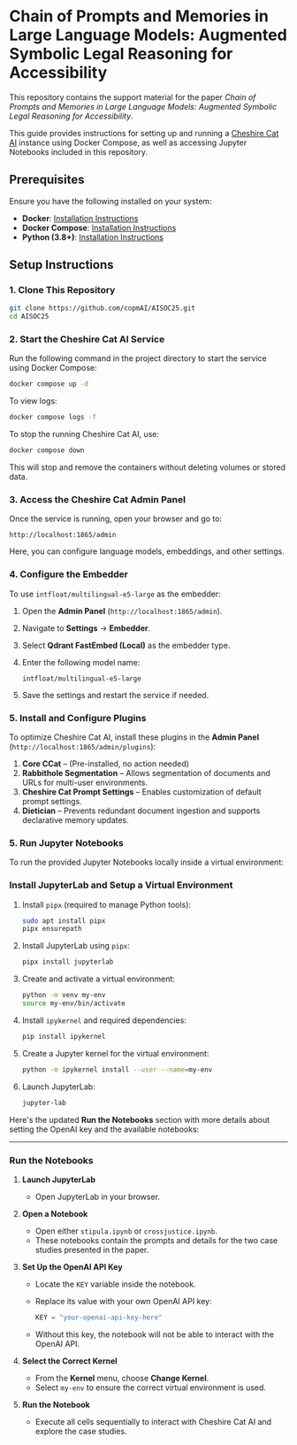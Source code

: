 # Chain of Prompts and Memories in Large Language Models: Augmented Symbolic Legal Reasoning for Accessibility

This repository contains the support material for the paper *Chain of Prompts and Memories in Large Language Models: Augmented Symbolic Legal Reasoning for Accessibility*.

This guide provides instructions for setting up and running a [Cheshire Cat AI](https://cheshirecat.ai/) instance using Docker Compose, as well as accessing Jupyter Notebooks included in this repository.

## Prerequisites  

Ensure you have the following installed on your system:  

- **Docker**: [Installation Instructions](https://docs.docker.com/get-docker/)  
- **Docker Compose**: [Installation Instructions](https://docs.docker.com/compose/install/)
- **Python (3.8+)**: [Installation Instructions](https://www.python.org/downloads/)

## Setup Instructions  

### 1. Clone This Repository  

```bash
git clone https://github.com/copmAI/AISOC25.git
cd AISOC25
```

### 2. Start the Cheshire Cat AI Service  

Run the following command in the project directory to start the service using Docker Compose:  

```bash
docker compose up -d
```

To view logs:  

```bash
docker compose logs -f
```

To stop the running Cheshire Cat AI, use:  

```bash
docker compose down
```

This will stop and remove the containers without deleting volumes or stored data.  

### 3. Access the Cheshire Cat Admin Panel  

Once the service is running, open your browser and go to:  

```
http://localhost:1865/admin
```

Here, you can configure language models, embeddings, and other settings.  

### 4. Configure the Embedder  

To use `intfloat/multilingual-e5-large` as the embedder:  

1. Open the **Admin Panel** (`http://localhost:1865/admin`).  
2. Navigate to **Settings** → **Embedder**.  
3. Select **Qdrant FastEmbed (Local)** as the embedder type.  
4. Enter the following model name:  

   ```
   intfloat/multilingual-e5-large
   ```

5. Save the settings and restart the service if needed.

### 5. Install and Configure Plugins  

To optimize Cheshire Cat AI, install these plugins in the **Admin Panel** (`http://localhost:1865/admin/plugins`):

1. **Core CCat** – (Pre-installed, no action needed)
2. **Rabbithole Segmentation** – Allows segmentation of documents and URLs for multi-user environments.
3. **Cheshire Cat Prompt Settings** – Enables customization of default prompt settings.
4. **Dietician** – Prevents redundant document ingestion and supports declarative memory updates.

### 5. Run Jupyter Notebooks  

To run the provided Jupyter Notebooks locally inside a virtual environment:  

### **Install JupyterLab and Setup a Virtual Environment**  

1. Install `pipx` (required to manage Python tools):  

   ```bash
   sudo apt install pipx
   pipx ensurepath
   ```

2. Install JupyterLab using `pipx`:  

   ```bash
   pipx install jupyterlab
   ```

3. Create and activate a virtual environment:  

   ```bash
   python -m venv my-env
   source my-env/bin/activate
   ```

4. Install `ipykernel` and required dependencies:  

   ```bash
   pip install ipykernel
   ```

5. Create a Jupyter kernel for the virtual environment:  

   ```bash
   python -m ipykernel install --user --name=my-env
   ```

6. Launch JupyterLab:  

   ```bash
   jupyter-lab
   ```

Here's the updated **Run the Notebooks** section with more details about setting the OpenAI key and the available notebooks:  

---

### **Run the Notebooks**  

1. **Launch JupyterLab**  
   - Open JupyterLab in your browser. 

2. **Open a Notebook**  
   - Open either `stipula.ipynb` or `crossjustice.ipynb`.  
   - These notebooks contain the prompts and details for the two case studies presented in the paper.

3. **Set Up the OpenAI API Key**  
   - Locate the `KEY` variable inside the notebook.  
   - Replace its value with your own OpenAI API key:  

     ```python
     KEY = "your-openai-api-key-here"
     ```

   - Without this key, the notebook will not be able to interact with the OpenAI API.  

4. **Select the Correct Kernel**  
   - From the **Kernel** menu, choose **Change Kernel**.  
   - Select `my-env` to ensure the correct virtual environment is used.  

5. **Run the Notebook**  
   - Execute all cells sequentially to interact with Cheshire Cat AI and explore the case studies.  
